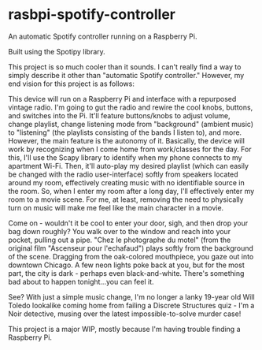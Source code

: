 # rasbpi-spotify-controller
An automatic Spotify controller running on a Raspberry Pi.

Built using the Spotipy library.

This project is so much cooler than it sounds. I can't really find a way to simply describe it other than "automatic Spotify controller." However, my end vision for this project is as follows:

This device will run on a Raspberry Pi and interface with a repurposed vintage radio. I'm going to gut the radio and rewire the cool knobs, buttons, and switches into the Pi. It'll feature buttons/knobs to adjust volume, change playlist, change listening mode from "background" (ambient music) to "listening" (the playlists consisting of the bands I listen to), and more. However, the main feature is the autonomy of it.
Basically, the device will work by recognizing when I come home from work/classes for the day. For this, I'll use the Scapy library to identify when my phone connects to my apartment Wi-Fi. Then, it'll auto-play my desired playlist (which can easily be changed with the radio user-interface) softly from speakers located around my room, effectively creating music with no identifiable source in the room. So, when I enter my room after a long day, I'll effectively enter my room to a movie scene. For me, at least, removing the need to physically turn on music will make me feel like the main character in a movie. 

Come on - wouldn't it be cool to enter your door, sigh, and then drop your bag down roughly? You walk over to the window and reach into your pocket, pulling out a pipe. "Chez le photographe du motel" (from the original film "Ascenseur pour l'echafaud") plays softly from the background of the scene. Dragging from the oak-colored mouthpiece, you gaze out into downtown Chicago. A few neon lights poke back at you, but for the most part, the city is dark - perhaps even black-and-white. There's something bad about to happen tonight...you can feel it. 

See? With just a simple music change, I'm no longer a lanky 19-year old Will Toledo lookalike coming home from failing a Discrete Structures quiz - I'm a Noir detective, musing over the latest impossible-to-solve murder case! 

This project is a major WIP, mostly because I'm having trouble finding a Raspberry Pi.
